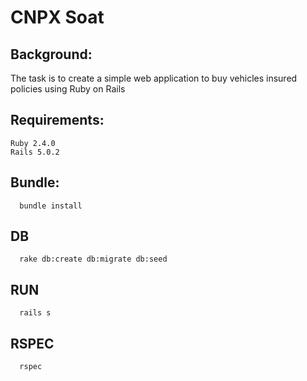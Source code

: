 # CNPX Soat

## Background:
The task is to create a simple web application to buy vehicles insured policies using Ruby on Rails

## Requirements:
```
Ruby 2.4.0
Rails 5.0.2
```

## Bundle:
```
  bundle install
```

## DB
```
  rake db:create db:migrate db:seed
```

## RUN
```
  rails s
```

## RSPEC
```
  rspec
```
